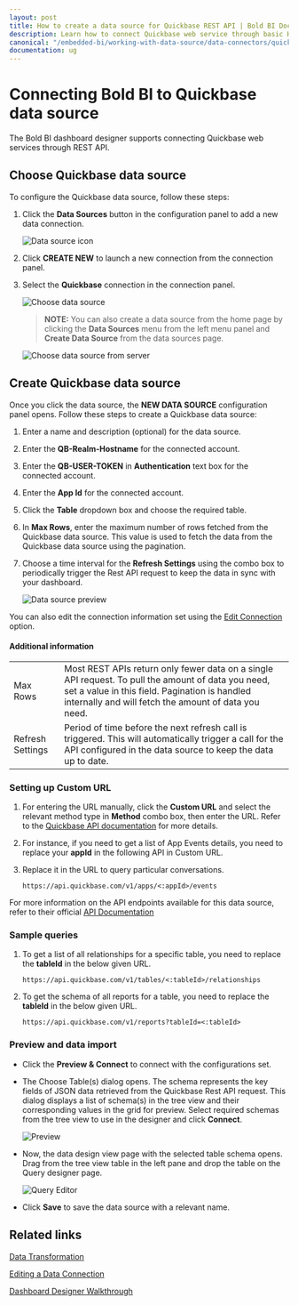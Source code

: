 ```yaml
---
layout: post
title: How to create a data source for Quickbase REST API | Bold BI Docs
description: Learn how to connect Quickbase web service through basic HTTP authentication with Bold BI and create a data source for the dashboards in Enterprise application.
canonical: "/embedded-bi/working-with-data-source/data-connectors/quickbase/"
documentation: ug
---
```


# Connecting Bold BI to Quickbase data source
The Bold BI dashboard designer supports connecting Quickbase web services through REST API. 

## Choose Quickbase data source

To configure the Quickbase data source, follow these steps:
1. Click the **Data Sources** button in the configuration panel to add a new data connection.

   ![Data source icon](/static/assets/embedded/working-with-datasource/data-connectors/images/common/DataSourcesIcon.png)
   
2. Click **CREATE NEW** to launch a new connection from the connection panel.
3. Select the **Quickbase** connection in the connection panel.

   ![Choose data source](/static/assets/embedded/working-with-datasource/data-connectors/images/Quickbase/ChooseDS.png)

   > **NOTE:** You can also create a data source from the home page by clicking the **Data Sources** menu from the left menu panel and **Create Data Source** from the data sources page.

   ![Choose data source from server](/static/assets/embedded/working-with-datasource/data-connectors/images/Quickbase/ChooseDS_Server.png)

## Create Quickbase data source
Once you click the data source, the **NEW DATA SOURCE** configuration panel opens. Follow these steps to create a Quickbase data source:
1. Enter a name and description (optional) for the data source.
2. Enter the **QB-Realm-Hostname** for the connected account.
3. Enter the **QB-USER-TOKEN** in **Authentication** text box for the connected account.
4. Enter the **App Id** for the connected account.
5. Click the **Table** dropdown box and choose the required table.
6. In **Max Rows**, enter the maximum number of rows fetched from the Quickbase data source. This value is used to fetch the data from the Quickbase data source using the pagination.
7. Choose a time interval for the **Refresh Settings** using the combo box to periodically trigger the Rest API request to keep the data in sync with your dashboard.

   ![Data source preview](/static/assets/embedded/working-with-datasource/data-connectors/images/Quickbase/DataSourcesView.png)

You can also edit the connection information set using the [Edit Connection](/embedded-bi/working-with-data-source/editing-a-data-connection/) option.

#### Additional information
<table width="600">
<tr>
<td>
Max Rows
</td>
<td>
Most REST APIs return only fewer data on a single API request. To pull the amount of data you need, set a value in this field.  
Pagination is handled internally and will fetch the amount of data you need.
</td>
</tr>
<tr>
<td>
Refresh Settings
</td>
<td>
Period of time before the next refresh call is triggered. This will automatically trigger a call for the API configured in the data source to keep the data up to date.
</td>
</tr>
</table>

### Setting up Custom URL

1. For entering the URL manually, click the **Custom URL** and select the relevant method type in **Method** combo box, then enter the URL. Refer to the [Quickbase API documentation](https://developer.quickbase.com/) for more details.
2. For instance, if you need to get a list of App Events details, you need to replace your **appId** in the following API in Custom URL.
3. Replace it in the URL to query particular conversations.

   `https://api.quickbase.com/v1/apps/<:appId>/events`

For more information on the API endpoints available for this data source, refer to their official [API Documentation](https://developer.quickbase.com/)

### Sample queries

   1. To get a list of all relationships for a specific table, you need to replace the **tableId** in the below given URL.

      `https://api.quickbase.com/v1/tables/<:tableId>/relationships`



   2. To get the schema  of all reports for a table, you need to replace the **tableId** in the below given URL.

      `https://api.quickbase.com/v1/reports?tableId=<:tableId>`


### Preview and data import
* Click the **Preview & Connect** to connect with the configurations set.
* The Choose Table(s) dialog opens. The schema represents the key fields of JSON data retrieved from the Quickbase Rest API request. This dialog displays a list of schema(s) in the tree view and their corresponding values in the grid for preview. Select required schemas from the tree view to use in the designer and click **Connect**.

   ![Preview](/static/assets/embedded/working-with-datasource/data-connectors/images/common/Preview.png)

* Now, the data design view page with the selected table schema opens. Drag from the tree view table in the left pane and drop the table on the Query designer page.

   ![Query Editor](/static/assets/embedded/working-with-datasource/data-connectors/images/common/QueryEditor.png)

* Click **Save** to save the data source with a relevant name.

## Related links
[Data Transformation](/embedded-bi/working-with-data-source/transforming-data/joining-table/)

[Editing a Data Connection](/embedded-bi/working-with-data-source/editing-a-data-connection/)   

[Dashboard Designer Walkthrough](/embedded-bi/getting-started/quick-start/)